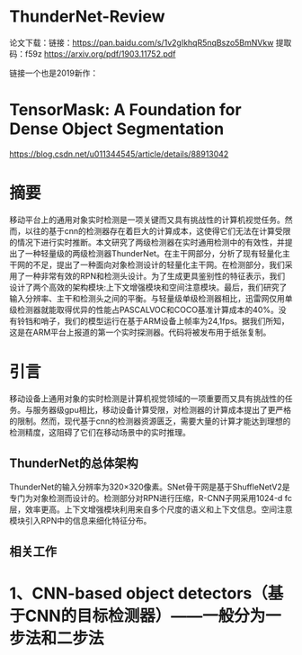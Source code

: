# ThunderNet-Review

论文下载：链接：https://pan.baidu.com/s/1v2gIkhqR5nqBszo5BmNVkw  提取码：f59z 
https://arxiv.org/pdf/1903.11752.pdf

链接一个也是2019新作：
# TensorMask: A Foundation for Dense Object Segmentation
https://blog.csdn.net/u011344545/article/details/88913042

# 摘要
移动平台上的通用对象实时检测是一项关键而又具有挑战性的计算机视觉任务。然而，以往的基于cnn的检测器存在着巨大的计算成本，这使得它们无法在计算受限的情况下进行实时推断。本文研究了两级检测器在实时通用检测中的有效性，并提出了一种轻量级的两级检测器ThunderNet。在主干网部分，分析了现有轻量化主干网的不足，提出了一种面向对象检测设计的轻量化主干网。在检测部分，我们采用了一种非常有效的RPN和检测头设计。为了生成更具鉴别性的特征表示，我们设计了两个高效的架构模块:上下文增强模块和空间注意模块。最后，我们研究了输入分辨率、主干和检测头之间的平衡。与轻量级单级检测器相比，迅雷网仅用单级检测器就能取得优异的性能占PASCALVOC和COCO基准计算成本的40%。没有铃铛和哨子，我们的模型运行在基于ARM设备上帧率为24,1fps。据我们所知，这是在ARM平台上报道的第一个实时探测器。代码将被发布用于纸张复制。

# 引言
移动设备上通用对象的实时检测是计算机视觉领域的一项重要而又具有挑战性的任务。与服务器级gpu相比，移动设备计算受限，对检测器的计算成本提出了更严格的限制。然而，现代基于cnn的检测器资源匮乏，需要大量的计算才能达到理想的检测精度，这阻碍了它们在移动场景中的实时推理。

## ThunderNet的总体架构
ThunderNet的输入分辨率为320×320像素。SNet骨干网是基于ShuffleNetV2是专门为对象检测而设计的。检测部分对RPN进行压缩，R-CNN子网采用1024-d fc层，效率更高。上下文增强模块利用来自多个尺度的语义和上下文信息。空间注意模块引入RPN中的信息来细化特征分布。

## 相关工作

# 1、CNN-based object detectors（基于CNN的目标检测器）——一般分为一步法和二步法

